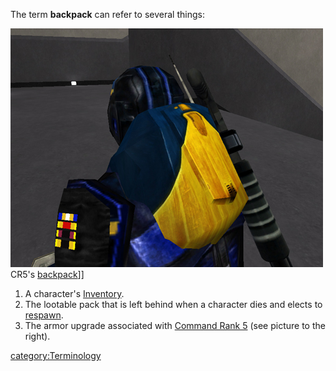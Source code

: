 The term **backpack** can refer to several things:

![](../images/NCBackpack2.jpg "fig:NCBackpack2.jpg") CR5's
[backpack](Backpack.md)\]\]

1. A character's [Inventory](Inventory.md).
2. The lootable pack that is left behind when a character dies and
   elects to [respawn](Respawn.md).
3. The armor upgrade associated with [Command Rank
   5](Command_Rank.md#Command_Rank_5_CR5) (see picture to the
   right).

[category:Terminology](category:Terminology.md)
